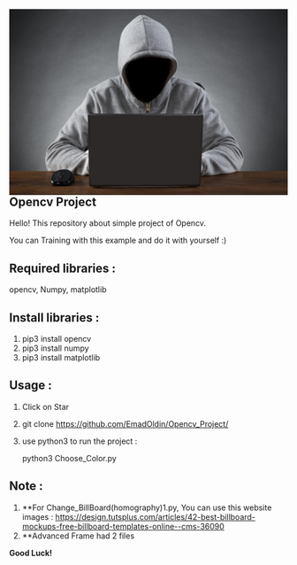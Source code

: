 <img src="hacker.jpg" align="right" />

## Opencv Project

Hello! 
This repository about simple project of Opencv.

You can Training with this example and do it with yourself :)

## Required libraries :
opencv, Numpy, matplotlib

## Install libraries :
1. pip3 install opencv
2. pip3 install numpy
3. pip3 install matplotlib

## Usage :
1. Click on Star
2. git clone https://github.com/EmadOldin/Opencv_Project/
3. use python3 to run the project :  

   python3 Choose_Color.py

## Note :
1. **For Change_BillBoard(homography)1.py, You can use this website images : https://design.tutsplus.com/articles/42-best-billboard-mockups-free-billboard-templates-online--cms-36090
2. **Advanced Frame had 2 files

**Good Luck!**
